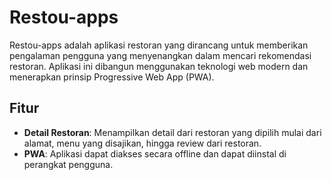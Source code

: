 # Restou-apps
Restou-apps adalah aplikasi restoran yang dirancang untuk memberikan pengalaman pengguna yang menyenangkan dalam mencari rekomendasi restoran. Aplikasi ini dibangun menggunakan teknologi web modern dan menerapkan prinsip Progressive Web App (PWA).

## Fitur
- **Detail Restoran**: Menampilkan detail dari restoran yang dipilih mulai dari alamat, menu yang disajikan, hingga review dari restoran.
- **PWA**: Aplikasi dapat diakses secara offline dan dapat diinstal di perangkat pengguna.
